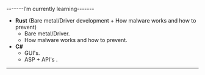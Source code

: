   
-------I’m currently learning-------
- **Rust** (Bare metal/Driver development + How malware works and how to prevent)
  - Bare metal/Driver.
  - How malware works and how to prevent.
- **C#**
  - GUI's.
  - ASP + API's .
-----------------------------------
